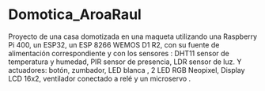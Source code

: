 # Domotica_AroaRaul
Proyecto de una casa domotizada en una maqueta utilizando una Raspberry Pi 400, un ESP32, un ESP 8266 WEMOS D1 R2, con su fuente de alimentación correspondiente y con los sensores : DHT11 sensor de temperatura y humedad, PIR sensor de presencia, LDR sensor de luz. Y actuadores: botón, zumbador, LED blanca , 2 LED RGB Neopixel, Display LCD 16x2, ventilador conectado a relé y un microservo .




